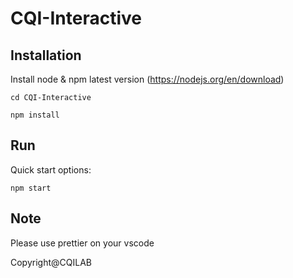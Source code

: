 # CQI-Interactive

## Installation

Install node & npm latest version (https://nodejs.org/en/download)

```
cd CQI-Interactive
```

```
npm install
```

## Run

Quick start options:

```
npm start
```

## Note

Please use prettier on your vscode

Copyright@CQILAB

